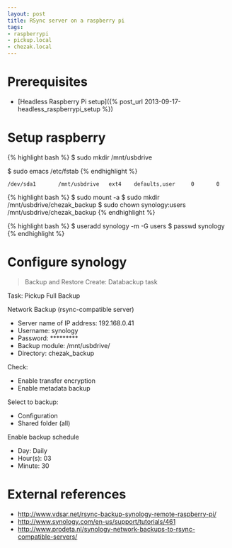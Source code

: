 ```yaml
---
layout: post
title: RSync server on a raspberry pi
tags:
- raspberrypi
- pickup.local
- chezak.local
---
```


Prerequisites
=============

- [Headless Raspberry Pi setup]({% post_url 2013-09-17-headless_raspberrypi_setup %})


Setup raspberry
===============

{% highlight bash %}
$ sudo mkdir /mnt/usbdrive

$ sudo emacs /etc/fstab
{% endhighlight %}

```
/dev/sda1       /mnt/usbdrive   ext4    defaults,user     0       0
```

{% highlight bash %}
$ sudo mount -a
$ sudo mkdir /mnt/usbdrive/chezak_backup
$ sudo chown synology:users /mnt/usbdrive/chezak_backup
{% endhighlight %}

{% highlight bash %}
$ useradd synology -m -G users
$ passwd synology
{% endhighlight %}


Configure synology
==================

> Backup and Restore
> Create: Databackup task

Task: Pickup Full Backup

Network Backup (rsync-compatible server)

- Server name of IP address: 192.168.0.41
- Username: synology
- Password: *********
- Backup module: /mnt/usbdrive/
- Directory: chezak_backup

Check:
- Enable transfer encryption
- Enable metadata backup

Select to backup:
- Configuration
- Shared folder (all)

Enable backup schedule
- Day: Daily
- Hour(s): 03
- Minute: 30


External references
===================

- <http://www.vdsar.net/rsync-backup-synology-remote-raspberry-pi/>
- <http://www.synology.com/en-us/support/tutorials/461>
- <http://www.prodeta.nl/synology-network-backups-to-rsync-compatible-servers/>
